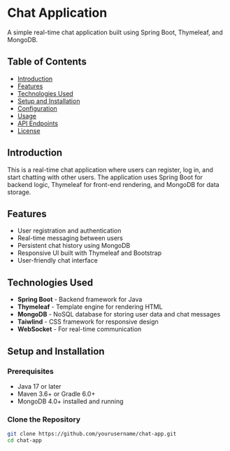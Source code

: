 # Chat Application

A simple real-time chat application built using Spring Boot, Thymeleaf, and MongoDB.

## Table of Contents

- [Introduction](#introduction)
- [Features](#features)
- [Technologies Used](#technologies-used)
- [Setup and Installation](#setup-and-installation)
- [Configuration](#configuration)
- [Usage](#usage)
- [API Endpoints](#api-endpoints)
- [License](#license)

## Introduction

This is a real-time chat application where users can register, log in, and start chatting with other users. The application uses Spring Boot for backend logic, Thymeleaf for front-end rendering, and MongoDB for data storage.

## Features

- User registration and authentication
- Real-time messaging between users
- Persistent chat history using MongoDB
- Responsive UI built with Thymeleaf and Bootstrap
- User-friendly chat interface

## Technologies Used

- **Spring Boot** - Backend framework for Java
- **Thymeleaf** - Template engine for rendering HTML
- **MongoDB** - NoSQL database for storing user data and chat messages
- **Taiwlind** - CSS framework for responsive design
- **WebSocket** - For real-time communication

## Setup and Installation

### Prerequisites

- Java 17 or later
- Maven 3.6+ or Gradle 6.0+
- MongoDB 4.0+ installed and running

### Clone the Repository

```bash
git clone https://github.com/yourusername/chat-app.git
cd chat-app
